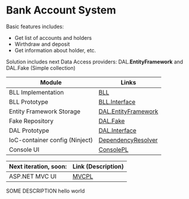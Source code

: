 ﻿# Bank Account System
Basic features includes:
  - Get list of accounts and holders
  - Wirthdraw and deposit
  - Get information about holder, etc.

Solution includes next Data Access providers: DAL.**EntityFramework** and DAL.Fake (Simple collection)

| Module | Links |
| ------ | ------ |
| BLL Implementation| [BLL](https://github.com/stashinskii/NET.S.2018.Stashynski.09/tree/master/AccountSystem/BLL) |  
| BLL Prototype | [BLL.Interface](https://github.com/stashinskii/NET.S.2018.Stashynski.09/tree/master/AccountSystem/BLL.Interface) |
| Entity Framework Storage | [DAL.EntityFramework](https://github.com/stashinskii/NET.S.2018.Stashynski.09/tree/master/AccountSystem/DAL.EntityFramework) |
| Fake Repository | [DAL.Fake](https://github.com/stashinskii/NET.S.2018.Stashynski.09/tree/master/AccountSystem/DAL.Fake)|
| DAL Prototype | [DAL.Interface](https://github.com/stashinskii/NET.S.2018.Stashynski.09/tree/master/AccountSystem/DAL.Interface) |
| IoC-container config (Ninject) | [DependencyResolver](https://github.com/stashinskii/NET.S.2018.Stashynski.09/tree/master/AccountSystem/DependencyResolver) |
| Console UI | [ConsolePL](https://github.com/stashinskii/NET.S.2018.Stashynski.09/tree/master/AccountSystem/ConsolePL) |

|Next iteration, soon:| Link (Description)|
| ------ | ------ |
| ASP.NET MVC UI | [MVCPL](#) |

SOME DESCRIPTION hello world